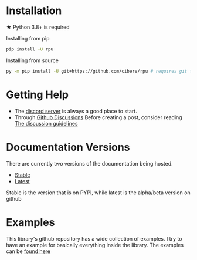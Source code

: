 # Installation

★ Python 3.8+ is required

Installing from pip

```bash
pip install -U rpu
```

Installing from source

```bash
py -m pip install -U git+https://github.com/cibere/rpu # requires git to be installed
```

# Getting Help

- The <a href="https://discord.gg/pP4mKKbRvk">discord server</a> is always a good place to start.
- Through <a href="https://github.com/cibere/rpu/discussions">Github Discussions</a> Before creating a post, consider reading <a href="https://github.com/cibere/rpu/discussions/3">The discussion guidelines</a>

# Documentation Versions

There are currently two versions of the documentation being hosted.

- <a href="https://rpu.cibere.dev/stable/index">Stable</a>
- <a href="https://rpu.cibere.dev/latest/index">Latest</a>

Stable is the version that is on PYPI, while latest is the alpha/beta version on github

# Examples

This library's github repository has a wide collection of examples.
I try to have an example for basically everything inside the library.
The examples can be <a href="https://github.com/cibere/rpu/tree/main/examples">found here</a>
